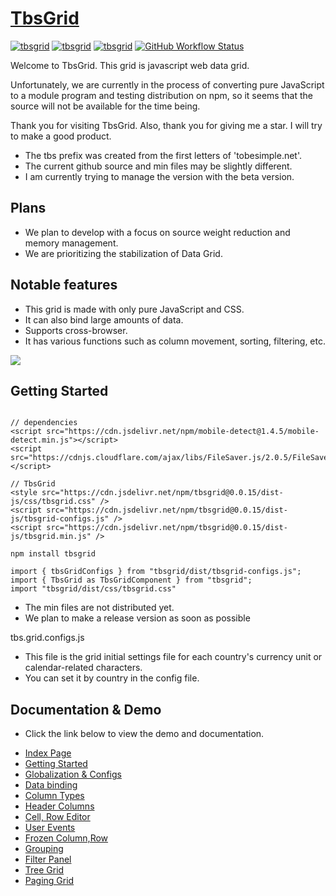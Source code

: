 # [TbsGrid](https://tobesimple.net)
<p>
<a href="https://tobesimple.net/" target="_blank"><img alt="tbsgrid" src="https://img.shields.io/badge/Html-CSS-blue"></a> 
<a href="https://tobesimple.net/" target="_blank"><img alt="tbsgrid" src="https://img.shields.io/badge/Pure-Javascript-blue"></a> 
<a href="https://tobesimple.net/" target="_blank"><img alt="tbsgrid" src="https://img.shields.io/badge/Web-Grid-blue"></a>
<a href="https://tobesimple.net/"><img alt="GitHub Workflow Status" src="https://img.shields.io/badge/build-0.1.X-blue"></a>
</p>

Welcome to TbsGrid.
This grid is javascript web data grid.

Unfortunately, we are currently in the process of converting pure JavaScript to a module program 
and testing distribution on npm, so it seems that the source will not be available for the time being.

Thank you for visiting TbsGrid.
Also, thank you for giving me a star.
I will try to make a good product.

- The tbs prefix was created from the first letters of 'tobesimple.net'.
- The current github source and min files may be slightly different.
- I am currently trying to manage the version with the beta version.

## Plans

- We plan to develop with a focus on source weight reduction and memory management.
- We are prioritizing the stabilization of Data Grid.

## Notable features

- This grid is made with only pure JavaScript and CSS.
- It can also bind large amounts of data.
- Supports cross-browser.
- It has various functions such as column movement, sorting, filtering, etc.

<img src="https://github.com/user-attachments/assets/9f13ba36-9566-42cf-907b-735c5821c3da">

## Getting Started

```CDN 

// dependencies
<script src="https://cdn.jsdelivr.net/npm/mobile-detect@1.4.5/mobile-detect.min.js"></script>
<script src="https://cdnjs.cloudflare.com/ajax/libs/FileSaver.js/2.0.5/FileSaver.min.js"></script>

// TbsGrid 
<style src="https://cdn.jsdelivr.net/npm/tbsgrid@0.0.15/dist-js/css/tbsgrid.css" />
<script src="https://cdn.jsdelivr.net/npm/tbsgrid@0.0.15/dist-js/tbsgrid-configs.js" />
<script src="https://cdn.jsdelivr.net/npm/tbsgrid@0.0.15/dist-js/tbsgrid.min.js" />

```

```NPM 
npm install tbsgrid

import { tbsGridConfigs } from "tbsgrid/dist/tbsgrid-configs.js";
import { TbsGrid as TbsGridComponent } from "tbsgrid";
import "tbsgrid/dist/css/tbsgrid.css"
```

- The min files are not distributed yet.
- We plan to make a release version as soon as possible

tbs.grid.configs.js

- This file is the grid initial settings file for each country's currency unit or calendar-related characters.
- You can set it by country in the config file.

## Documentation & Demo

- Click the link below to view the demo and documentation.

* [Index Page](https://tobesimple.net)
* [Getting Started](https://tobesimple.net/page70/page70_001.php)
* [Globalization & Configs](https://tobesimple.net/page70/page70_003.php)
* [Data binding](https://tobesimple.net/page71/page71_001.php)
* [Column Types](https://tobesimple.net/page72/page72_001.php)
* [Header Columns](https://tobesimple.net/page73/page73_002.php)
* [Cell, Row Editor](https://tobesimple.net/page74/page74_001.php)
* [User Events](https://tobesimple.net/page75/page75_001.php)  
* [Frozen Column,Row](https://tobesimple.net/page76/page76_001.php)
* [Grouping](https://tobesimple.net/page78/page78_001.php)
* [Filter Panel](https://tobesimple.net/page79/page79_001.php)
* [Tree Grid](https://tobesimple.net/page81/page81_001.php)
* [Paging Grid](https://tobesimple.net/page82/page82_001.php)


